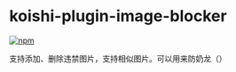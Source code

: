 # koishi-plugin-image-blocker

[![npm](https://img.shields.io/npm/v/koishi-plugin-image-blocker?style=flat-square)](https://www.npmjs.com/package/koishi-plugin-image-blocker)

支持添加、删除违禁图片，支持相似图片。可以用来防奶龙（）
